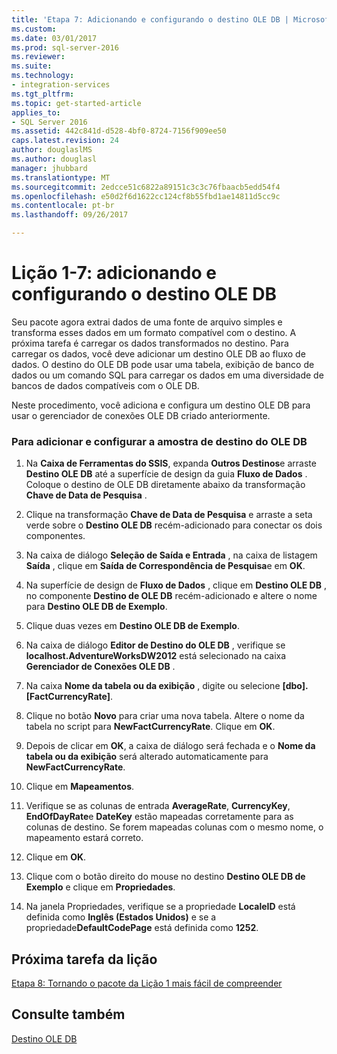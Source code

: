 ```yaml
---
title: 'Etapa 7: Adicionando e configurando o destino OLE DB | Microsoft Docs'
ms.custom: 
ms.date: 03/01/2017
ms.prod: sql-server-2016
ms.reviewer: 
ms.suite: 
ms.technology:
- integration-services
ms.tgt_pltfrm: 
ms.topic: get-started-article
applies_to:
- SQL Server 2016
ms.assetid: 442c841d-d528-4bf0-8724-7156f909ee50
caps.latest.revision: 24
author: douglaslMS
ms.author: douglasl
manager: jhubbard
ms.translationtype: MT
ms.sourcegitcommit: 2edcce51c6822a89151c3c3c76fbaacb5edd54f4
ms.openlocfilehash: e50d2f6d1622cc124cf8b55fbd1ae14811d5cc9c
ms.contentlocale: pt-br
ms.lasthandoff: 09/26/2017

---
```

# <a name="lesson-1-7---adding-and-configuring-the-ole-db-destination"></a>Lição 1-7: adicionando e configurando o destino OLE DB
Seu pacote agora extrai dados de uma fonte de arquivo simples e transforma esses dados em um formato compatível com o destino. A próxima tarefa é carregar os dados transformados no destino. Para carregar os dados, você deve adicionar um destino OLE DB ao fluxo de dados. O destino do OLE DB pode usar uma tabela, exibição de banco de dados ou um comando SQL para carregar os dados em uma diversidade de bancos de dados compatíveis com o OLE DB.  
  
Neste procedimento, você adiciona e configura um destino OLE DB para usar o gerenciador de conexões OLE DB criado anteriormente.  
  
### <a name="to-add-and-configure-the-sample-ole-db-destination"></a>Para adicionar e configurar a amostra de destino do OLE DB  
  
1.  Na **Caixa de Ferramentas do SSIS**, expanda **Outros Destinos**e arraste **Destino OLE DB** até a superfície de design da guia **Fluxo de Dados** . Coloque o destino de OLE DB diretamente abaixo da transformação **Chave de Data de Pesquisa** .  
  
2.  Clique na transformação **Chave de Data de Pesquisa** e arraste a seta verde sobre o **Destino OLE DB** recém-adicionado para conectar os dois componentes.  
  
3.  Na caixa de diálogo **Seleção de Saída e Entrada** , na caixa de listagem **Saída** , clique em **Saída de Correspondência de Pesquisa**e em **OK**.  
  
4.  Na superfície de design de **Fluxo de Dados** , clique em **Destino OLE DB** , no componente **Destino de OLE DB** recém-adicionado e altere o nome para **Destino OLE DB de Exemplo**.  
  
5.  Clique duas vezes em **Destino OLE DB de Exemplo**.  
  
6.  Na caixa de diálogo **Editor de Destino do OLE DB** , verifique se **localhost.AdventureWorksDW2012** está selecionado na caixa **Gerenciador de Conexões OLE DB** .  
  
7.  Na caixa **Nome da tabela ou da exibição** , digite ou selecione **[dbo].[FactCurrencyRate]**.  
  
8.  Clique no botão **Novo** para criar uma nova tabela.  Altere o nome da tabela no script para **NewFactCurrencyRate**.  Clique em **OK**.  
  
9. Depois de clicar em **OK**, a caixa de diálogo será fechada e o **Nome da tabela ou da exibição** será alterado automaticamente para **NewFactCurrencyRate**.  
  
10. Clique em **Mapeamentos**.  
  
11. Verifique se as colunas de entrada **AverageRate**, **CurrencyKey**, **EndOfDayRate**e **DateKey** estão mapeadas corretamente para as colunas de destino. Se forem mapeadas colunas com o mesmo nome, o mapeamento estará correto.  
  
12. Clique em **OK**.  
  
13. Clique com o botão direito do mouse no destino **Destino OLE DB de Exemplo** e clique em **Propriedades**.  
  
14. Na janela Propriedades, verifique se a propriedade **LocaleID** está definida como **Inglês (Estados Unidos)** e se a propriedade**DefaultCodePage** está definida como **1252**.  
  
## <a name="next-task-in-lesson"></a>Próxima tarefa da lição  
[Etapa 8: Tornando o pacote da Lição 1 mais fácil de compreender](../integration-services/lesson-1-8-making-the-lesson-1-package-easier-to-understand.md)  
  
## <a name="see-also"></a>Consulte também  
[Destino OLE DB](../integration-services/data-flow/ole-db-destination.md)  
  
  
  

